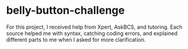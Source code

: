 # belly-button-challenge

For this project, I received help from Xpert, AskBCS, and tutoring. Each source helped me with syntax, catching coding errors, and explained different parts to me when I asked for more clarification.
